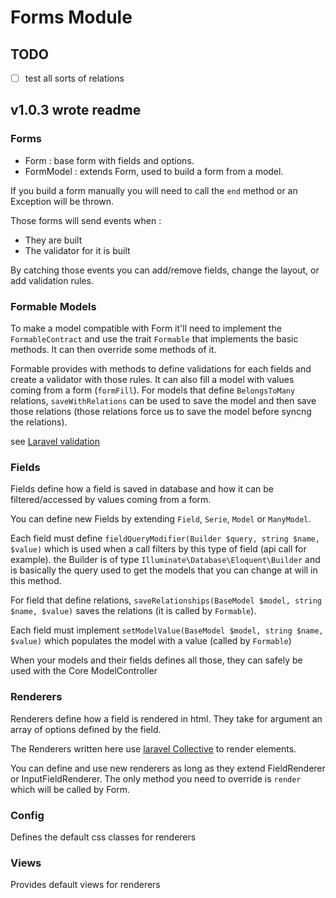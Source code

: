 # Forms Module

## TODO
- [ ] test all sorts of relations

## v1.0.3 wrote readme

### Forms
- Form : base form with fields and options.
- FormModel : extends Form, used to build a form from a model.

If you build a form manually you will need to call the `end` method or an Exception will be thrown.

Those forms will send events when :
- They are built
- The validator for it is built

By catching those events you can add/remove fields, change the layout, or add validation rules.

### Formable Models
To make a model compatible with Form it'll need to implement the `FormableContract` and use the trait `Formable` that implements the basic methods. It can then override some methods of it.

Formable provides with methods to define validations for each fields and create a validator with those rules. It can also fill a model with values coming from a form (`formFill`). For models that define `BelongsToMany` relations, `saveWithRelations` can be used to save the model and then save those relations (those relations force us to save the model before syncng the relations).

see [Laravel validation](https://laravel.com/docs/5.7/validation)

### Fields
Fields define how a field is saved in database and how it can be filtered/accessed by values coming from a form.

You can define new Fields by extending `Field`, `Serie`, `Model` or `ManyModel`.

Each field must define `fieldQueryModifier(Builder $query, string $name, $value)` which is used when a call filters by this type of field (api call for example). the Builder is of type `Illuminate\Database\Eloquent\Builder` and is basically the query used to get the models that you can change at will in this method.

For field that define relations, `saveRelationships(BaseModel $model, string $name, $value)` saves the relations (it is called by `Formable`).

Each field must implement `setModelValue(BaseModel $model, string $name, $value)` which populates the model with a value (called by `Formable`)

When your models and their fields defines all those, they can safely be used with the Core ModelController

### Renderers
Renderers define how a field is rendered in html. They take for argument an array of options defined by the field.

The Renderers written here use [laravel Collective](https://github.com/LaravelCollective/docs/blob/5.6/html.md) to render elements.

You can define and use new renderers as long as they extend FieldRenderer or InputFieldRenderer. The only method you need to override is `render` which will be called by Form.

### Config
Defines the default css classes for renderers

### Views
Provides default views for renderers